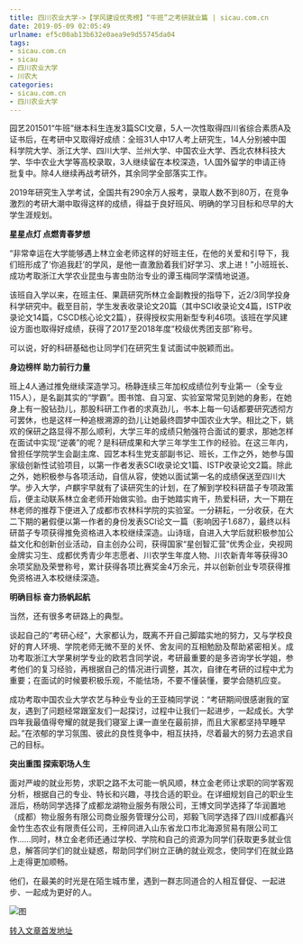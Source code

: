```yaml
---
title: 四川农业大学->【学风建设优秀榜】“牛班”之考研就业篇 | sicau.com.cn
date: 2019-05-09 02:05:49
urlname: ef5c00ab13b632e0aea9e9d55745da04
tags: 
- sicau.com.cn
- sicau
- 四川农业大学
- 川农大
categories:
- sicau.com.cn
- 四川农业大学
---
```



园艺201501“牛班”继本科生连发3篇SCI文章，5人一次性取得四川省综合素质A及证书后，在考研中又取得好成绩：全班31人中17人考上研究生，14人分别被中国科学院大学、浙江大学、四川大学、兰州大学、中国农业大学、西北农林科技大学、华中农业大学等高校录取，3人继续留在本校深造，1人国外留学的申请正待批复中。除4人继续再战考研外，其余同学全部落实工作。

2019年研究生入学考试，全国共有290余万人报考，录取人数不到80万，在竞争激烈的考研大潮中取得这样的成绩，得益于良好班风、明确的学习目标和尽早的大学生涯规划。

**星星点灯 点燃青春梦想**

“非常幸运在大学能够遇上林立金老师这样的好班主任，在他的关爱和引导下，我们班形成了‘你追我赶’的学风，是他一直激励着我们好学习、求上进！”小班班长、成功考取浙江大学农业昆虫与害虫防治专业的谭玉梅同学深情地说道。

该班自入学以来，在班主任、果蔬研究所林立金副教授的指导下，近2/3同学投身科学研究中。截至目前，学生发表收录论文20篇（其中SCI收录论文4篇，ISTP收录论文14篇，CSCD核心论文2篇），获得授权实用新型专利46项。该班在学风建设方面也取得好成绩，获得了2017至2018年度“校级优秀团支部”称号。

可以说，好的科研基础也让同学们在研究生复试面试中脱颖而出。

**身边榜样 助力前行力量**

班上4人通过推免继续深造学习。杨静连续三年加权成绩位列专业第一（全专业115人），是名副其实的“学霸”。图书馆、自习室、实验室常常见到她的身影，在她身上有一股钻劲儿，那股科研工作者的求真劲儿，书本上每一句话都要研究透彻方可罢休，也是这样一种追根溯源的劲儿让她最终圆梦中国农业大学。相比之下，姚欢的保研之路显得不那么顺利，大学三年的成绩只勉强符合面试的要求，那她怎样在面试中实现“逆袭”的呢？是科研成果和大学三年学生工作的经验。在这三年内，曾担任学院学生会副主席、园艺本科生党支部副书记、班长，工作之外，她参与国家级创新性试验项目，以第一作者发表SCI收录论文1篇、ISTP收录论文2篇。除此之外，她积极参与各项活动，自信从容，使她以面试第一名的成绩保送至四川大学。步入大学，卢麒宇早就有了读研究生的计划，在了解到学校科研苗子专项政策后，便主动联系林立金老师开始做实验。由于她踏实肯干，热爱科研，大一下期在林老师的推荐下便进入了成都市农林科学院的实验室。一分耕耘，一分收获，在大二下期的暑假便以第一作者的身份发表SCI论文一篇（影响因子1.687），最终以科研苗子专项获得推免资格进入本校继续深造。山诗瑶，自进入大学后就积极参加公益文化和创新创业活动，自主创办公司，获得国家“星创智汇营”优秀企业，央视网金牌实习生、成都优秀青少年志愿者、川农学生年度人物、川农新青年等获得30余项奖励及荣誉称号，累计获得各项比赛奖金4万余元，并以创新创业专项获得推免资格进入本校继续深造。

**明确目标 奋力扬帆起航**

当然，还有很多考研路上的典型。

谈起自己的“考研心经”，大家都认为，既离不开自己脚踏实地的努力，又与学校良好的育人环境、学院老师无微不至的关怀、舍友间的互相勉励及帮助紧密相关。成功考取浙江大学果树学专业的欧若含同学说，考研最重要的是多咨询学长学姐，参考他们的复习经验，再根据自己的情况进行调整，其次，自律在考研的过程中尤为重要；在面试的时候要积极乐观，不能怯场，不要不懂装懂，要学会随机应变。

成功考取中国农业大学农艺与种业专业的王亚楠同学说：“考研期间很感谢我的室友，遇到了问题经常跟室友们一起探讨，过程中让我们一起进步，一起成长。大学四年我最值得夸耀的就是我们寝室上课一直坐在最前排，而且大家都坚持早睡早起。”在浓郁的学习氛围、彼此的良性竞争中，相互扶持，尽着最大的努力去追求自己的目标。

**突出重围 探索职场人生**

面对严峻的就业形势，求职之路不太可能一帆风顺，林立金老师让求职的同学客观分析，根据自己的专业、特长和兴趣，寻找合适的职业。在详细规划自己的职业生涯后，杨昉同学选择了成都龙湖物业服务有限公司，王博文同学选择了华润置地（成都）物业服务有限公司商业服务管理分公司，郑毅飞同学选择了四川成都鑫兴金竹生态农业有限责任公司，王梓同进入山东省龙口市北海源贸易有限公司工作……同时，林立金老师还通过学校、学院和自己的资源为同学们获取更多就业信息，解答同学们的就业疑惑，帮助同学们树立正确的就业观念，使同学们在就业路上走得更加顺畅。

他们，在最美的时光是在陌生城市里，遇到一群志同道合的人相互督促、一起进步、一起成为更好的人。



![图](https://news.sicau.edu.cn/__local/C/E8/68/2C1B5C347209567A22FBE93DD0F_F9654BA9_1A05C.jpg)

[转入文章首发地址](https://news.sicau.edu.cn/info/1078/51071.htm)